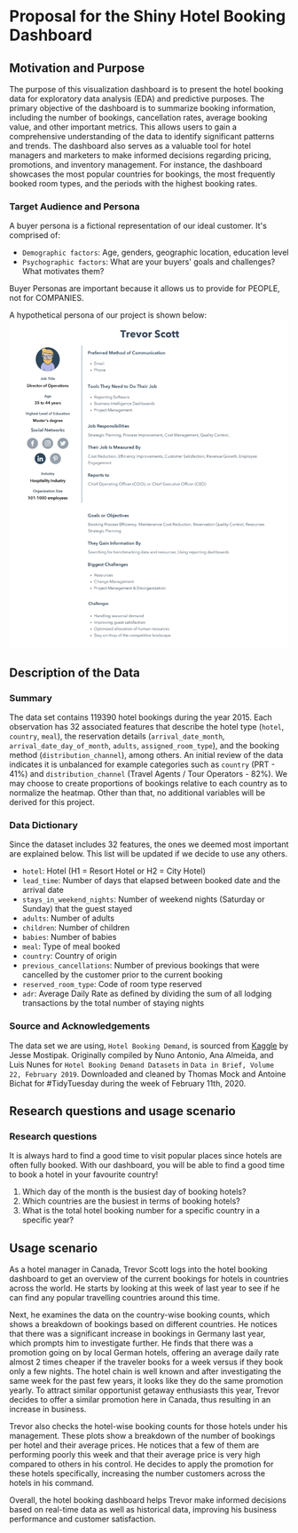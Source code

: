 # Proposal for the Shiny Hotel Booking Dashboard

## Motivation and Purpose

The purpose of this visualization dashboard is to present the hotel booking data for exploratory data analysis (EDA) and predictive purposes. The primary objective of the dashboard is to summarize booking information, including the number of bookings, cancellation rates, average booking value, and other important metrics. This allows users to gain a comprehensive understanding of the data to identify significant patterns and trends. The dashboard also serves as a valuable tool for hotel managers and marketers to make informed decisions regarding pricing, promotions, and inventory management. For instance, the dashboard showcases the most popular countries for bookings, the most frequently booked room types, and the periods with the highest booking rates.

### Target Audience and Persona

A buyer persona is a fictional representation of our ideal customer. It's comprised of:

-   `Demographic factors`: Age, genders, geographic location, education level
-   `Psychographic factors`: What are your buyers' goals and challenges? What motivates them?

Buyer Personas are important because it allows us to provide for PEOPLE, not for COMPANIES.

A hypothetical persona of our project is shown below: ![](../img/persona.png)

## Description of the Data

### Summary

The data set contains 119390 hotel bookings during the year 2015. Each observation has 32 associated features that describe the hotel type (`hotel`, `country`, `meal`), the reservation details (`arrival_date_month`, `arrival_date_day_of_month`, `adults`, `assigned_room_type`), and the booking method (`distribution_channel`), among others. An initial review of the data indicates it is unbalanced for example categories such as `country` (PRT - 41%) and `distribution_channel` (Travel Agents / Tour Operators - 82%). We may choose to create proportions of bookings relative to each country as to normalize the heatmap. Other than that, no additional variables will be derived for this project.

### Data Dictionary

Since the dataset includes 32 features, the
ones we deemed most important are explained below. This list will be updated if 
we decide to use any others.

-   `hotel`: Hotel (H1 = Resort Hotel or H2 = City Hotel)
-   `lead_time`: Number of days that elapsed between booked date and the
    arrival date
-   `stays_in_weekend_nights`: Number of weekend nights (Saturday or
    Sunday) that the guest stayed
-   `adults`: Number of adults
-   `children`: Number of children
-   `babies`: Number of babies
-   `meal`: Type of meal booked
-   `country`: Country of origin
-   `previous_cancellations`: Number of previous bookings that were
    cancelled by the customer prior to the current booking
-   `reserved_room_type`: Code of room type reserved
-   `adr`: Average Daily Rate as defined by dividing the sum of all
    lodging transactions by the total number of staying nights

### Source and Acknowledgements

The data set we are using, `Hotel Booking Demand`, is sourced from [Kaggle](https://www.kaggle.com/datasets/jessemostipak/hotel-booking-demand) by Jesse Mostipak. Originally compiled by Nuno Antonio, Ana Almeida, and Luis Nunes for `Hotel Booking Demand Datasets` in `Data in Brief, Volume 22, February 2019`. Downloaded and cleaned by Thomas Mock and Antoine Bichat for #TidyTuesday during the week of February 11th, 2020.

## Research questions and usage scenario

### Research questions

It is always hard to find a good time to visit popular places since hotels are often fully booked. With our dashboard, you will be able to find a good time to book a hotel in your favourite country!

1.  Which day of the month is the busiest day of booking hotels?
2.  Which countries are the busiest in terms of booking hotels?
3.  What is the total hotel booking number for a specific country in a specific year?

## Usage scenario

As a hotel manager in Canada, Trevor Scott logs into the hotel booking dashboard to get an overview of the current bookings for hotels in countries across the world. He starts by looking at this week of last year to see if he can find any popular travelling countries around this time.

Next, he examines the data on the country-wise booking counts, which shows a breakdown of bookings based on different countries. He notices that there was a significant increase in bookings in Germany last year, which prompts him to investigate further. He finds that there was a promotion going on by local German hotels, offering an average daily rate almost 2 times cheaper if the traveler books for a week versus if they book only a few nights. The hotel chain is well known and after investigating the same week for the past few years, it looks like they do the same promotion yearly. To attract similar opportunist getaway enthusiasts this year, Trevor decides to offer a similar promotion here in Canada, thus resulting in an increase in business.

Trevor also checks the hotel-wise booking counts for those hotels under his management. These plots show a breakdown of the number of bookings per hotel and their average prices. He notices that a few of them are performing poorly this week and that their average price is very high compared to others in his control. He decides to apply the promotion for these hotels specifically, increasing the number customers across the hotels in his command.

Overall, the hotel booking dashboard helps Trevor make informed decisions based on real-time data as well as historical data, improving his business performance and customer satisfaction.
